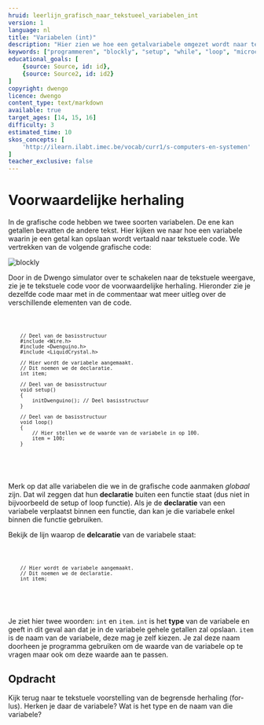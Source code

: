 ```yaml
---
hruid: leerlijn_grafisch_naar_tekstueel_variabelen_int
version: 1
language: nl
title: "Variabelen (int)"
description: "Hier zien we hoe een getalvariabele omgezet wordt naar tekstuele code."
keywords: ["programmeren", "blockly", "setup", "while", "loop", "microcontroller", "µC", "arduino", "dwenguino"]
educational_goals: [
    {source: Source, id: id}, 
    {source: Source2, id: id2}
]
copyright: dwengo
licence: dwengo
content_type: text/markdown
available: true
target_ages: [14, 15, 16]
difficulty: 3
estimated_time: 10
skos_concepts: [
    'http://ilearn.ilabt.imec.be/vocab/curr1/s-computers-en-systemen'
]
teacher_exclusive: false
---
```


# Voorwaardelijke herhaling

In de grafische code hebben we twee soorten variabelen. De ene kan getallen bevatten de andere tekst. Hier kijken we naar hoe een variabele waarin je een getal kan opslaan wordt vertaald naar tekstuele code. We vertrekken van de volgende grafische code:

![blockly](@learning-object/leerlijn_grafisch_naar_tekstueel_variabelen_int_blocks/nl/1)

Door in de Dwengo simulator over te schakelen naar de tekstuele weergave, zie je te tekstuele code voor de voorwaardelijke herhaling. Hieronder zie je dezelfde code maar met in de commentaar wat meer uitleg over de verschillende elementen van de code.

<div class="dwengo-content dwengo-code-simulator">
    <pre>
<code class="language-cpp" data-filename="filename.cpp">

        // Deel van de basisstructuur
        #include <Wire.h>
        #include <Dwenguino.h>
        #include <LiquidCrystal.h>

        // Hier wordt de variabele aangemaakt.
        // Dit noemen we de declaratie.
        int item;

        // Deel van de basisstructuur
        void setup()
        {
            initDwenguino(); // Deel basisstructuur
        }

        // Deel van de basisstructuur
        void loop()
        {
            // Hier stellen we de waarde van de variabele in op 100.
            item = 100;
        }

</code>
    </pre>
</div>

Merk op dat alle variabelen die we in de grafische code aanmaken *globaal* zijn. Dat wil zeggen dat hun **declaratie** buiten een functie staat (dus niet in bijvoorbeeld de setup of loop functie). Als je de **declaratie** van een variabele verplaatst binnen een functie, dan kan je die variabele enkel binnen die functie gebruiken.

Bekijk de lijn waarop de **delcaratie** van de variabele staat:

<div class="dwengo-content dwengo-code-simulator">
    <pre>
<code class="language-cpp" data-filename="filename.cpp">

        // Hier wordt de variabele aangemaakt.
        // Dit noemen we de declaratie.
        int item;

</code>
    </pre>
</div>

Je ziet hier twee woorden: <code class="language-cpp">int</code> en <code class="language-cpp">item</code>. <code class="language-cpp">int</code> is het **type** van de variabele en geeft in dit geval aan dat je in de variabele gehele getallen zal opslaan. <code class="language-cpp">item</code> is de naam van de variabele, deze mag je zelf kiezen. Je zal deze naam doorheen je programma gebruiken om de waarde van de variabele op te vragen maar ook om deze waarde aan te passen.

<div class="dwengo-content assignment">
    <h2 class="title">Opdracht</h2>
    <div class="content">
        Kijk terug naar te tekstuele voorstelling van de begrensde herhaling (for-lus). Herken je daar de variabele? Wat is het type en de naam van die variabele?
    </div>
</div>

